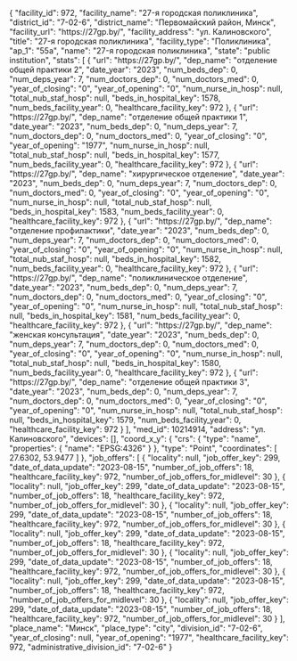{
    "facility_id": 972,
    "facility_name": "27-я городская поликлиника",
    "district_id": "7-02-6",
    "district_name": "Первомайский район, Минск",
    "facility_url": "https:\/\/27gp.by\/",
    "facility_address": "ул. Калиновского",
    "title": "27-я городская поликлиника",
    "facility_type": "Поликлиника",
    "ap_1": "55а",
    "name": "27-я городская поликлиника",
    "state": "public institution",
    "stats": [
        {
            "url": "https:\/\/27gp.by\/",
            "dep_name": "отделение общей практики 2",
            "date_year": "2023",
            "num_beds_dep": 0,
            "num_deps_year": 7,
            "num_doctors_dep": 0,
            "num_doctors_med": 0,
            "year_of_closing": "0",
            "year_of_opening": "0",
            "num_nurse_in_hosp": null,
            "total_nub_staf_hosp": null,
            "beds_in_hospital_key": 1578,
            "num_beds_facility_year": 0,
            "healthcare_facility_key": 972
        },
        {
            "url": "https:\/\/27gp.by\/",
            "dep_name": "отделение общей практики 1",
            "date_year": "2023",
            "num_beds_dep": 0,
            "num_deps_year": 7,
            "num_doctors_dep": 0,
            "num_doctors_med": 0,
            "year_of_closing": "0",
            "year_of_opening": "1977",
            "num_nurse_in_hosp": null,
            "total_nub_staf_hosp": null,
            "beds_in_hospital_key": 1577,
            "num_beds_facility_year": 0,
            "healthcare_facility_key": 972
        },
        {
            "url": "https:\/\/27gp.by\/",
            "dep_name": "хирургическое отделение",
            "date_year": "2023",
            "num_beds_dep": 0,
            "num_deps_year": 7,
            "num_doctors_dep": 0,
            "num_doctors_med": 0,
            "year_of_closing": "0",
            "year_of_opening": "0",
            "num_nurse_in_hosp": null,
            "total_nub_staf_hosp": null,
            "beds_in_hospital_key": 1583,
            "num_beds_facility_year": 0,
            "healthcare_facility_key": 972
        },
        {
            "url": "https:\/\/27gp.by\/",
            "dep_name": "отделение профилактики",
            "date_year": "2023",
            "num_beds_dep": 0,
            "num_deps_year": 7,
            "num_doctors_dep": 0,
            "num_doctors_med": 0,
            "year_of_closing": "0",
            "year_of_opening": "0",
            "num_nurse_in_hosp": null,
            "total_nub_staf_hosp": null,
            "beds_in_hospital_key": 1582,
            "num_beds_facility_year": 0,
            "healthcare_facility_key": 972
        },
        {
            "url": "https:\/\/27gp.by\/",
            "dep_name": "поликлиническое отделение",
            "date_year": "2023",
            "num_beds_dep": 0,
            "num_deps_year": 7,
            "num_doctors_dep": 0,
            "num_doctors_med": 0,
            "year_of_closing": "0",
            "year_of_opening": "0",
            "num_nurse_in_hosp": null,
            "total_nub_staf_hosp": null,
            "beds_in_hospital_key": 1581,
            "num_beds_facility_year": 0,
            "healthcare_facility_key": 972
        },
        {
            "url": "https:\/\/27gp.by\/",
            "dep_name": "женская консультация",
            "date_year": "2023",
            "num_beds_dep": 0,
            "num_deps_year": 7,
            "num_doctors_dep": 0,
            "num_doctors_med": 0,
            "year_of_closing": "0",
            "year_of_opening": "0",
            "num_nurse_in_hosp": null,
            "total_nub_staf_hosp": null,
            "beds_in_hospital_key": 1580,
            "num_beds_facility_year": 0,
            "healthcare_facility_key": 972
        },
        {
            "url": "https:\/\/27gp.by\/",
            "dep_name": "отделение общей практики 3",
            "date_year": "2023",
            "num_beds_dep": 0,
            "num_deps_year": 7,
            "num_doctors_dep": 0,
            "num_doctors_med": 0,
            "year_of_closing": "0",
            "year_of_opening": "0",
            "num_nurse_in_hosp": null,
            "total_nub_staf_hosp": null,
            "beds_in_hospital_key": 1579,
            "num_beds_facility_year": 0,
            "healthcare_facility_key": 972
        }
    ],
    "med_id": 10214914,
    "address": "ул. Калиновского",
    "devices": [],
    "coord_x_y": {
        "crs": {
            "type": "name",
            "properties": {
                "name": "EPSG:4326"
            }
        },
        "type": "Point",
        "coordinates": [
            27.6302,
            53.9477
        ]
    },
    "job_offers": [
        {
            "locality": null,
            "job_offer_key": 299,
            "date_of_data_update": "2023-08-15",
            "number_of_job_offers": 18,
            "healthcare_facility_key": 972,
            "number_of_job_offers_for_midlevel": 30
        },
        {
            "locality": null,
            "job_offer_key": 299,
            "date_of_data_update": "2023-08-15",
            "number_of_job_offers": 18,
            "healthcare_facility_key": 972,
            "number_of_job_offers_for_midlevel": 30
        },
        {
            "locality": null,
            "job_offer_key": 299,
            "date_of_data_update": "2023-08-15",
            "number_of_job_offers": 18,
            "healthcare_facility_key": 972,
            "number_of_job_offers_for_midlevel": 30
        },
        {
            "locality": null,
            "job_offer_key": 299,
            "date_of_data_update": "2023-08-15",
            "number_of_job_offers": 18,
            "healthcare_facility_key": 972,
            "number_of_job_offers_for_midlevel": 30
        },
        {
            "locality": null,
            "job_offer_key": 299,
            "date_of_data_update": "2023-08-15",
            "number_of_job_offers": 18,
            "healthcare_facility_key": 972,
            "number_of_job_offers_for_midlevel": 30
        },
        {
            "locality": null,
            "job_offer_key": 299,
            "date_of_data_update": "2023-08-15",
            "number_of_job_offers": 18,
            "healthcare_facility_key": 972,
            "number_of_job_offers_for_midlevel": 30
        },
        {
            "locality": null,
            "job_offer_key": 299,
            "date_of_data_update": "2023-08-15",
            "number_of_job_offers": 18,
            "healthcare_facility_key": 972,
            "number_of_job_offers_for_midlevel": 30
        }
    ],
    "place_name": "Минск",
    "place_type": "city",
    "division_id": "7-02-6",
    "year_of_closing": null,
    "year_of_opening": "1977",
    "healthcare_facility_key": 972,
    "administrative_division_id": "7-02-6"
}
